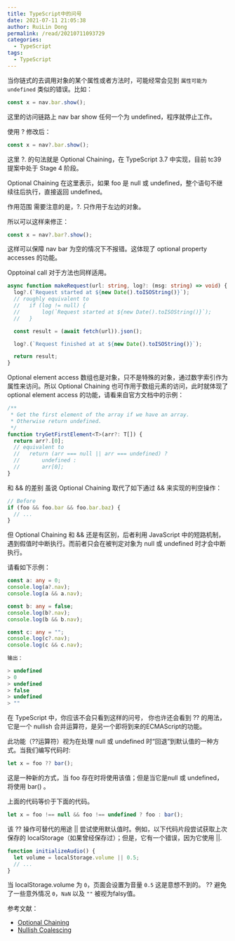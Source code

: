```yaml
---
title: TypeScript中的问号
date: 2021-07-11 21:05:38
author: RuiLin Dong
permalink: /read/20210711093729
categories:
  - TypeScript
tags:
  - TypeScript
---
```

当你链式的去调用对象的某个属性或者方法时，可能经常会见到 `属性可能为 undefined` 类似的错误。比如：
```TypeScript
const x = nav.bar.show();
```
<!-- more -->
这里的访问链路上 nav bar show 任何一个为 undefined，程序就停止工作。

使用 ? 修改后：
```TypeScript
const x = nav?.bar.show();
```
这里 ?. 的句法就是 Optional Chaining，在 TypeScript 3.7 中实现，目前 tc39 提案中处于 Stage 4 阶段。

Optional Chaining 在这里表示，如果 foo 是 null 或 undefined，整个语句不继续往后执行，直接返回 undefined。

作用范围
需要注意的是，?. 只作用于左边的对象。

所以可以这样来修正：
```TypeScript
const x = nav?.bar?.show();
```
这样可以保障 nav bar 为空的情况下不报错。这体现了 optional property accesses 的功能。

Opptoinal call
对于方法也同样适用。
```TypeScript
async function makeRequest(url: string, log?: (msg: string) => void) {
  log?.(`Request started at ${new Date().toISOString()}`);
  // roughly equivalent to
  //   if (log != null) {
  //       log(`Request started at ${new Date().toISOString()}`);
  //   }

  const result = (await fetch(url)).json();

  log?.(`Request finished at at ${new Date().toISOString()}`);

  return result;
}
```
Optional element access
数组也是对象，只不是特殊的对象，通过数字索引作为属性来访问。所以 Optional Chaining 也可作用于数组元素的访问，此时就体现了 optional element access 的功能，请看来自官方文档中的示例：
```TypeScript
/**
 * Get the first element of the array if we have an array.
 * Otherwise return undefined.
 */
function tryGetFirstElement<T>(arr?: T[]) {
  return arr?.[0];
  // equivalent to
  //   return (arr === null || arr === undefined) ?
  //       undefined :
  //       arr[0];
}
```
和 && 的差别
虽说 Optional Chaining 取代了如下通过 && 来实现的判空操作：
```TypeScript
// Before
if (foo && foo.bar && foo.bar.baz) {
  // ...
}
```
但 Optional Chaining 和 && 还是有区别，后者利用 JavaScript 中的短路机制，遇到假值时中断执行。而前者只会在被判定对象为 null 或 undefined 时才会中断执行。

请看如下示例：
```TypeScript
const a: any = 0;
console.log(a?.nav);
console.log(a && a.nav);

const b: any = false;
console.log(b?.nav);
console.log(b && b.nav);

const c: any = "";
console.log(c?.nav);
console.log(c && c.nav);
 
输出：

> undefined
> 0
> undefined
> false
> undefined
> ""
```
 
在 TypeScript 中，你应该不会只看到这样的问号， 你也许还会看到 ?? 的用法，它是一个 nullish 合并运算符，是另一个即将到来的ECMAScript的功能。

此功能（??运算符）视为在处理 null 或 undefined 时“回退”到默认值的一种方式。当我们编写代码时:
```TypeSCript
let x = foo ?? bar();
```
这是一种新的方式，当 foo 存在时将使用该值；但是当它是null 或 undefined，将使用 bar() 。

上面的代码等价于下面的代码。
```TypeScript
let x = foo !== null && foo !== undefined ? foo : bar();
```
该 ?? 操作可替代的用途 || 尝试使用默认值时。例如，以下代码片段尝试获取上次保存的 localStorage（如果曾经保存过）；但是，它有一个错误，因为它使用 ||.
```TypeScript
function initializeAudio() {
  let volume = localStorage.volume || 0.5;
  // ...
}
```
当 localStorage.volume 为 `0`，页面会设置为音量 `0.5` 这是意想不到的。 ?? 避免了一些意外情况 `0`，`NaN` 以及 `""` 被视为falsy值。

参考文献：
- [Optional Chaining](https://www.typescriptlang.org/docs/handbook/release-notes/typescript-3-7.html#optional-chaining)
- [Nullish Coalescing](https://www.typescriptlang.org/docs/handbook/release-notes/typescript-3-7.html#nullish-coalescing)
